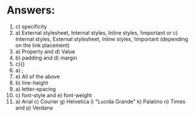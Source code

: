 <!DOCTYPE html>
<html>
<head>
	<title>Answers to Week Two Exercises</title>
</head>
<body>
	<h1>Answers:</h1>
	<ol>
		<li>c) specificity</li>
		<li>a) External stylesheet, Internal styles, Inline styles, !important
		or c) Internal styles, External stylesheet, Inline styles, !important (depending on the link placement)</li>
		<li>a) Property and d) Value</li>
		<li>b) padding and d) margin</li>
		<li>c){}</li>
		<li>a) ;</li>
		<li>e) All of the above</li>
		<li>b) line-height</li>
		<li>a) letter-spacing</li>
		<li>c) font-style and e) font-weight</li>
		<li>a) Arial c) Courier g) Helvetica i) "Lucida Grande" k) Palatino n) Times and p) Verdana</li>
	</ol>

</body>
</html>